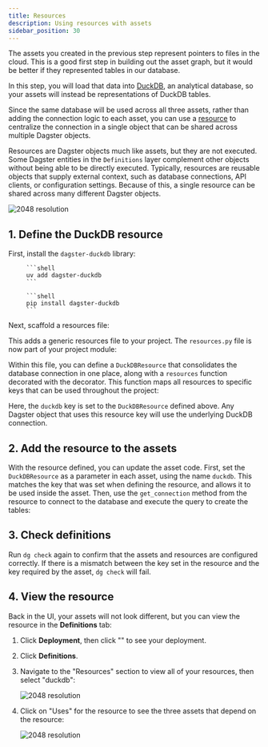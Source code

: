 ```yaml
---
title: Resources
description: Using resources with assets
sidebar_position: 30
---
```


The assets you created in the previous step represent pointers to files in the cloud. This is a good first step in building out the asset graph, but it would be better if they represented tables in our database.

In this step, you will load that data into [DuckDB](https://duckdb.org), an analytical database, so your assets will instead be representations of DuckDB tables.

Since the same database will be used across all three assets, rather than adding the connection logic to each asset, you can use a [resource](/guides/build/external-resources) to centralize the connection in a single object that can be shared across multiple Dagster objects.

Resources are Dagster objects much like assets, but they are not executed. Some Dagster entities in the `Definitions` layer complement other objects without being able to be directly executed. Typically, resources are reusable objects that supply external context, such as database connections, API clients, or configuration settings. Because of this, a single resource can be shared across many different Dagster objects.

![2048 resolution](/images/tutorial/dagster-tutorial/overviews/resources.png)

## 1. Define the DuckDB resource

First, install the `dagster-duckdb` library:

<Tabs groupId="package-manager">
   <TabItem value="uv" label="uv">

         ```shell
         uv add dagster-duckdb
         ```

   </TabItem>

   <TabItem value="pip" label="pip">

         ```shell
         pip install dagster-duckdb
         ```

   </TabItem>
</Tabs>

Next, scaffold a resources file:

<CliInvocationExample path="docs_snippets/docs_snippets/guides/tutorials/dagster_tutorial/commands/dg-scaffold-resources.txt" />

This adds a generic resources file to your project. The `resources.py` file is now part of your project module:

<CliInvocationExample path="docs_snippets/docs_snippets/guides/tutorials/dagster_tutorial/tree/resources.txt" />

Within this file, you can define a `DuckDBResource` that consolidates the database connection in one place, along with a `resources` function decorated with the <PyObject section="definitions" module="dagster" object="definitions" decorator /> decorator. This function maps all resources to specific keys that can be used throughout the project:

<CodeExample
  path="docs_snippets/docs_snippets/guides/tutorials/dagster_tutorial/src/dagster_tutorial/defs/resources.py"
  language="python"
  title="src/dagster_tutorial/defs/resources.py"
/>

Here, the `duckdb` key is set to the `DuckDBResource` defined above. Any Dagster object that uses this resource key will use the underlying DuckDB connection.

## 2. Add the resource to the assets

With the resource defined, you can update the asset code. First, set the `DuckDBResource` as a parameter in each asset, using the name `duckdb`. This matches the key that was set when defining the resource, and allows it to be used inside the asset. Then, use the `get_connection` method from the resource to connect to the database and execute the query to create the tables:

<CodeExample
  path="docs_snippets/docs_snippets/guides/tutorials/dagster_tutorial/src/dagster_tutorial/defs/assets.py"
  language="python"
  startAfter="start_define_assets_with_resources"
  endBefore="end_define_assets_with_resources"
  title="src/dagster_tutorial/defs/assets.py"
/>

## 3. Check definitions

Run `dg check` again to confirm that the assets and resources are configured correctly. If there is a mismatch between the key set in the resource and the key required by the asset, `dg check` will fail.

<CliInvocationExample path="docs_snippets/docs_snippets/guides/tutorials/dagster_tutorial/commands/dg-check-defs.txt" />

## 4. View the resource

Back in the UI, your assets will not look different, but you can view the resource in the **Definitions** tab:

1. Click **Deployment**, then click "<your project>" to see your deployment.
2. Click **Definitions**.
3. Navigate to the "Resources" section to view all of your resources, then select "duckdb":

   ![2048 resolution](/images/tutorial/dagster-tutorial/resource-1.png)

4. Click on "Uses" for the resource to see the three assets that depend on the resource:

   ![2048 resolution](/images/tutorial/dagster-tutorial/resource-2.png)
